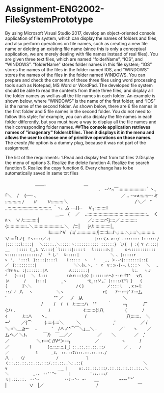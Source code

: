 # Assignment-ENG2002-FileSystemPrototype
By using Microsoft Visual Studio 2017, develop an object-oriented console application of file system, which can display the names of folders and files, and also perform operations on file names, such as creating a new file name or deleting an existing file name (since this is only a conceptual application, we are merely dealing with file names instead of real files). You are given three text files, which are named “folderName”, “IOS”, and “WINDOWS”. “folderName” stores folder names in this file system; “IOS” stores the names of the files in the folder named IOS, and “WINDOWS” stores the names of the files in the folder named WINDOWS. You can prepare and check the contents of these three files using word processing tools such as Notepad, MS Word or WordPad. The developed file system should be able to read the contents from these three files, and display all the folder names as well as all the file names in each folder. An example is shown below, where “WINDOWS” is the name of the first folder, and “IOS” is the name of the second folder. As shown below, there are 6 file names in the first folder and 5 file names in the second folder. You do not need to follow this style; for example, you can also display the file names in each folder differently, but you must have a way to display all the file names and their corresponding folder names.
##**The console application retrieves names of "imagenary" folders&files. Then it displays it in the menu and allows the user to choose one of primitive operations on those names.**
The *create file* option is a dummy plug, because it was not part of the assignment

The list of the requirments:
1.Read and display text from txt files
2.Display the menu of options
3. Realize the delete function
4. Realize the search function
5. Realize the copy function
6. Every change has to be automatically saved in same txt files

　　　　　　　＿＿_　　　　　　 　 　 ＿
　　　　　　　　　　　　　　　　　　　 　 　 .　-‐'^~￣::::::::::::::::::::::｀丶、｢＼　 /　 {-─- 、
　　　　　　　　　　　 　 　 　 　 　 　 ／ _.. -‐=≠:::::::─-ミ ::::::::::::: /　　∨　　 ∨::::::::::＼
　　　　　　　　　　 　 　 　 　 /＼／　'´ ..:::::::::::::::::::::::::::::::::::.｀丶、厶 -─}_]‐-　 Ｖ┐:::::::::l
　　　　　 　 　 　 　 　 ＿__　{　 ／　 ..::::::::::::::::::::::::::::::::::::::::::::::::..　く　　　 ﾊヽ　∨ /::::::::::::|
　　　　　　　　　　　／.:::::::::r勺::::／..::::::::::::{::::::::::::::::..＼:::::::::::::::::::::::..＼　/:::|　　jﾍ/::::::::::::::|_
　　　　　　 　 　 　 l::::::::l^V　/::/ .:::::::::::::::/|::::::l::::l＼::::..＼:::::＼:::::::::::. ∨::::｢`lノ{　｢ヽ::::／.ｲ
　　　　　　 　 　 　 |:::く∧ ∨::/ .::::::: l::::::/ |::::::l::::|　 ＼::::..＼:::::ヽ::::::::::: ::::::}　l/{　| :{ Y /::::|
　　　　　　　　__　　|::::〈_,ﾑ　V.:::{＾l:::::|::::ｌ　 l::::::ﾄ､|　　　ｘヘ:::::::::::ﾍ:::::::::::::::/　 └ し'　 ﾙ:::::|
　　　　　　　　＼ ､ |:::::rﾍ　',　':::l　}::::|::::l 　 ｌ:::::　ヽ　 '　　_,, ＞--ﾍ|:::::::|::{　　　　／　{:::::::::|
　　　　　　　　　 ＼＼{ﾄ､ヽ. '　ﾏ　Ｖ::ﾚ-{‐-､ｌ:::ヽ　 ＼　 ,ｨf庁ぅｯ､ :|:::::::|八　　　　　 人:::::::|
　　　　　　　　　　　l:、　 ヽＪ┘　　}:::|　 ＼　l::: 　　　　 ハkr:::)小〉|::::::rヘ》ｰ-r‐fT^　 ∨八
　　　　　　　　　　　|ﾊ　　　　/　 　}:::|　　　　_ヽ 　　　　　弋_::ソ,,ﾞ |::::/{^l }　　{　{　　　　]＼＼
　　　 　 　 　 　 　 /く}　　　 　 　ノ::::ｌ　 ,ｘｧ=ミ　　 　 　 　 　 　 　 ::/ ﾉ　八　 ヽ　　　　　　 ＼ヽ
　　　　　　　　　　r{ 　 `7ｰ-r-‐ｧ'７:::厶 ´　　　　　　　　　　　"" ／ 　 ノ　从　　　　　　　　　 ＼
　　　 　 　 　 　 /　 　 /　 /　/　/::::::::ハ　""　 　 ｀　 　 -┐　　 　 厂　　 {:ハ
.　　　　　 　 　 /　 　 　 　 　 　 ｲ::::::::{:l八　　　　　(　　 　 ﾉ　　　 ｲ　　 　 /:::∧　　丶、
　　　　　　　　/　　　　　　　　　 八:::::::、　＼　　 　 　 ｰ‐'　 　 ／{⌒　　　{:::::{::::＼　　　＼
　　　　　　　 ,′ 　　 　　 　／ /　 ＼:::＼＿_≧ｰ-　 .._　　　 '　 /∧ノ^⌒￣＼｣＿＼
.　　　　　 ／′　　ヽ　　 ／　厶ヘ／ ＼ﾄ､　　 　 ￣/}　￣＿／／　　　 　 　 ／　　 ＼
　　　　／　,′　　　　　 　 ／　　　　　　 ＼ r─＜ //V^＞-‐┐　　　　 　 ／　 　 　 　 ヽ
　　　/　　 　 　 　 　 　 ／　　 　 　 l　 　 　 }::.::.::.::.`[_〕::.::.::.::.::/　　　　　／
.　　/　　　　 　 　 　 ／　　 　 　 　 l　　　 _厶-‐::.::7ハ::.::.::.::./　　　　　 　 　 　 　 　 　 八
.　 〈/　　　　　　　　 /　　　　　　　 l　　 く::.::.::.::.::.:::/.::.::..＼:.::{　　　　　　　　　　　　　　　　 ＼
　　 ∨　　　　　　　　　　 　 　 ＿_ |　　　∧:.::.::.:::/.::.::.::.::.::..＼
　　　 ＼　　　　　　 _..　-‐''^~　 　 | 　 　 　 '::.:::/ｌ|.::.::.　-‐'⌒　　　　　　　-‐ｧ￢'⌒　ｰ- 　 __
　　　　　`ｰ--‐ ''^´　　　　　 　 　 |　　　　　 ∨　|／　　　　　　　　　　　　 /　　　　　　　　　 ￣
